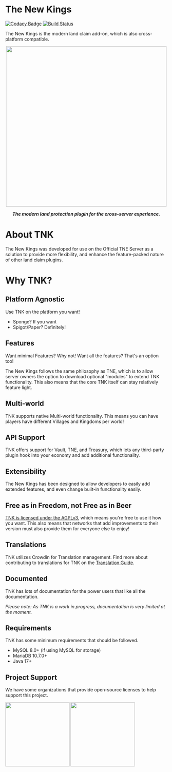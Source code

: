 # The New Kings

[![Codacy Badge](https://app.codacy.com/project/badge/Grade/246101510dca4eb9a729ef178dae682c)](https://app.codacy.com/gh/TheNewEconomy/TheNewKings/dashboard?utm_source=gh&utm_medium=referral&utm_content=&utm_campaign=Badge_grade)
[![Build Status](https://ci.codemc.io/job/creatorfromhell/job/TNK/badge/icon)](https://ci.codemc.io/job/creatorfromhell/job/TNK/)

The New Kings is the modern land claim add-on, which is also cross-platform compatible.

<p align="center">
    <img src="https://i.imgur.com/uP8wqDB.png" width="500" />
</p>    
<p align="center">    
<i><b>The modern land protection plugin for the cross-server experience.</b></i>
</p>

# About TNK
The New Kings was developed for use on the Official TNE Server as a solution to provide more flexibility,
and enhance the feature-packed nature of other land claim plugins. 

# Why TNK?

## Platform Agnostic
Use TNK on the platform you want!
- Sponge? If you want
- Spigot/Paper? Definitely!

## Features
Want minimal Features? Why not! Want all the features? That's an option too!

The New Kings follows the same philosophy as TNE, which is to allow server owners the option to download
optional "modules" to extend TNK functionality. This also means that the core TNK itself can stay relatively
feature light.

## Multi-world
TNK supports native Multi-world functionality. This means you can have players have different Villages and Kingdoms per world!

## API Support
TNK offers support for Vault, TNE, and Treasury, which lets any third-party plugin hook into your economy and add additional functionality.

## Extensibility
The New Kings has been designed to allow developers to easily add extended features, and even change built-in functionality easily.

## Free as in Freedom, not Free as in Beer
[TNK is licensed under the AGPLv3](developer/license.md), which means you're free to use it how you want. This also means that
networks that add improvements to their version must also provide them for everyone else to enjoy!

## Translations
TNK utilizes Crowdin for Translation management. Find more about contributing to translations
for TNK on the [Translation Guide](developer/Translation-Guide).

## Documented
TNK has lots of documentation for the power users that like all the documentation.

*Please note: As TNK is a work in progress, documentation is very limited at the moment.*

## Requirements
TNK has some minimum requirements that should be followed.
- MySQL 8.0+ (if using MySQL for storage)
- MariaDB 10.7.0+
- Java 17+

## Project Support
We have some organizations that provide open-source licenses to help support this project.

<a href="https://jb.gg/OpenSourceSupport"><img align="left" width="200" height="200" src="https://resources.jetbrains.com/storage/products/company/brand/logos/jb_beam.png"></a>
<a href="https://www.ej-technologies.com/products/jprofiler/overview.html"><img align="left" width="200" height="200" src="https://www.ej-technologies.com/assets/content/header-product-jprofiler@2x-24bc4d84bd2a4eb641a5c8531758ff7c.png"></a>